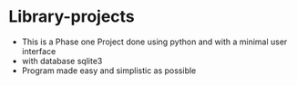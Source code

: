 # Library-projects
- This is a Phase one Project done using python and with a minimal user interface 
- with database sqlite3
- Program made easy and simplistic as possible 
